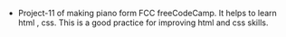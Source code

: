 - Project-11 of making piano form FCC freeCodeCamp. It helps to learn html , css. This is a good practice for improving html and css skills.
